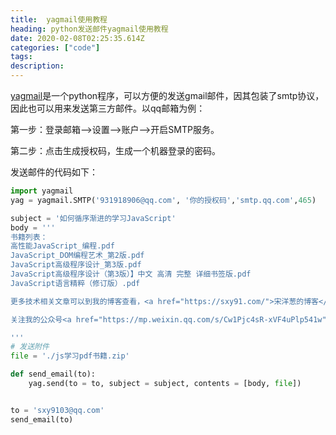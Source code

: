 ```yaml
---
title:  yagmail使用教程
heading: python发送邮件yagmail使用教程
date: 2020-02-08T02:25:35.614Z
categories: ["code"]
tags: 
description: 
---
```


[yagmail](https://github.com/kootenpv/yagmail)是一个python程序，可以方便的发送gmail邮件，因其包装了smtp协议，因此也可以用来发送第三方邮件。以qq邮箱为例：


第一步：登录邮箱-->设置-->账户-->开启SMTP服务。

第二步：点击生成授权码，生成一个机器登录的密码。

发送邮件的代码如下：

```python
import yagmail
yag = yagmail.SMTP('931918906@qq.com', '你的授权码','smtp.qq.com',465)

subject = '如何循序渐进的学习JavaScript'
body = ''' 
书籍列表：
高性能JavaScript_编程.pdf
JavaScript_DOM编程艺术_第2版.pdf
JavaScript高级程序设计_第3版.pdf
JavaScript高级程序设计（第3版）】中文 高清 完整 详细书签版.pdf
JavaScript语言精粹（修订版）.pdf

更多技术相关文章可以到我的博客查看，<a href="https://sxy91.com/">宋洋葱的博客</a>

关注我的公众号<a href="https://mp.weixin.qq.com/s/Cw1Pjc4sR-xVF4uPlp541w">「下课了」</a>可以查看投资理财、职场技能能文章。

'''
# 发送附件
file = './js学习pdf书籍.zip'

def send_email(to):
	yag.send(to = to, subject = subject, contents = [body, file])


to = 'sxy9103@qq.com'
send_email(to)
```

